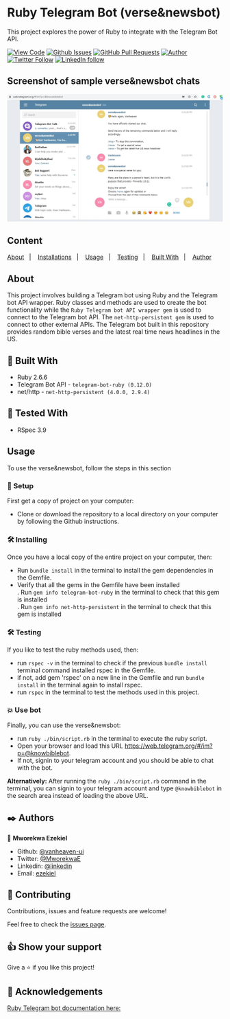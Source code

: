 # Ruby Telegram Bot (verse&newsbot)

This project explores the power of Ruby to integrate with the Telegram Bot API.
  
[![View Code](https://img.shields.io/badge/View%20-Code-green)](https://github.com/vanheaven-ui/ruby-telegram-bot/tree/develop)
[![Github Issues](https://img.shields.io/badge/GitHub-Issues-orange)](https://github.com/vanheaven-ui/ruby-telegram-bot/issues)
[![GitHub Pull Requests](https://img.shields.io/badge/GitHub-Pull%20Requests-blue)](https://github.com/vanheaven-ui/ruby-telegram-bot/pulls)
[![Author](https://img.shields.io/badge/Github-Author-black)](https://github.com/vanheaven-ui)
[![Twitter Follow](https://img.shields.io/badge/Twitter-Ezekiel-%231DA1F2)](https://twitter.com/MworekwaE)
[![LinkedIn follow](https://img.shields.io/badge/LinkedIn-Ezekiel-%232867B2)](https://www.linkedin.com/in/vanheaven/)

## Screenshot of sample verse&newsbot chats

<img src="/img/screenshot.jpg">

## Content

<a text-align="center" href="#about">About</a>&nbsp;&nbsp;&nbsp;|&nbsp;&nbsp;&nbsp;
<a href="#ins">Installations</a>&nbsp;&nbsp;&nbsp;|&nbsp;&nbsp;&nbsp;
<a href="#usage">Usage</a>&nbsp;&nbsp;&nbsp;|&nbsp;&nbsp;&nbsp;
<a href="#testing">Testing</a>&nbsp;&nbsp;&nbsp;|&nbsp;&nbsp;&nbsp;
<a href="#with">Built With</a>&nbsp;&nbsp;&nbsp;|&nbsp;&nbsp;&nbsp;
<a href="#author">Author</a>


## About <a name = "about"></a>
This project involves building a Telegram bot using Ruby and the Telegram bot API wrapper. Ruby classes and methods are used to create the bot functionality while the ``Ruby Telegram bot API wrapper gem`` is used to connect to the Telegram bot API. The ``net-http-persistent gem`` is used to connect to other external APIs. The Telegram bot built in this repository provides random bible verses and the latest real time news headlines in the US.
## 🔧 Built With<a name = "with"></a>

- Ruby 2.6.6
- Telegram Bot API - ``telegram-bot-ruby (0.12.0)``
- net/http - ``net-http-persistent (4.0.0, 2.9.4)``

## 🔧 Tested With<a name = "tested"></a>
  
- RSpec 3.9

## Usage <a name = "usage"></a>
To use the verse&newsbot, follow the steps in this section

### 🔨 Setup
First get a copy of project on your computer:
- Clone or download the repository to a local directory on your computer by following the Github instructions.

### 🛠 Installing <a name = "ins"></a>
Once you have a local copy of the entire project on your computer, then:

- Run ``bundle install`` in the terminal to install the gem dependencies in the Gemfile.
- Verify that all the gems in the Gemfile have been installed<br/> 
  . Run ``gem info telegram-bot-ruby`` in the terminal to check that this gem is installed<br/>
  . Run ``gem info net-http-persistent`` in the terminal to check that this gem is installed

### 🛠 Testing <a name = "testing"></a>
If you like to test the ruby methods used, then:

- run ``rspec -v`` in the terminal to check if the previous ``bundle install`` terminal command installed rspec in the Gemfile.
- if not, add gem 'rspec' on a new line in the Gemfile and run ``bundle install`` in the terminal again to install rspec.
- run ``rspec`` in the terminal to test the methods used in this project.

### :boom: Use bot
Finally, you can use the verse&newsbot:

- run ``ruby ./bin/script.rb`` in the terminal to execute the ruby script.
- Open your browser and load this URL https://web.telegram.org/#/im?p=@knowbiblebot.
- If not, signin to your telegram account and you should be able to chat with the bot.<br/>

**Alternatively:** After running the ``ruby ./bin/script.rb`` command in the terminal, you can signin to your telegram account and type ``@knowbiblebot`` in the search area instead of loading the above URL. 

## ✒️  Authors <a name = "author"></a>

👤 **Mworekwa Ezekiel**

- Github: [@vanheaven-ui](https://github.com/vanheaven-ui)
- Twitter: [@MworekwaE](https://twitter.com/MworekwaE)
- Linkedin: [@linkedin](https://www.linkedin.com/in/vanheaven/)
- Email: [ezekiel](mailto:vanheaven6@gmail.com)

## 🤝 Contributing

Contributions, issues and feature requests are welcome!

Feel free to check the [issues page](https://github.com/vanheaven-ui/ruby-telegram-bot/issues).


## 👍 Show your support

Give a ⭐️ if you like this project!

## :clap: Acknowledgements
[Ruby Telegram bot documentation here:](https://www.rubydoc.info/gems/telegram-bot-ruby/0.7.2)

</div>
